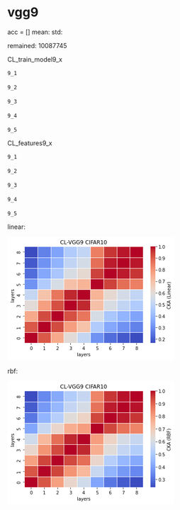 # vgg9
acc = [] mean: std: 

remained: 10087745

CL_train_model9_x
```
9_1

9_2

9_3

9_4

9_5

```

CL_features9_x
```
9_1

9_2

9_3

9_4

9_5

```

linear:

![cl_vgg9_linear](cl_vgg9_linear.png)

rbf:

![cl_vgg9_rbf](cl_vgg9_rbf.png)
